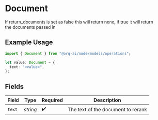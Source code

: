 # Document

If return_documents is set as false this will return none, if true it will return the documents passed in

## Example Usage

```typescript
import { Document } from "@orq-ai/node/models/operations";

let value: Document = {
  text: "<value>",
};
```

## Fields

| Field                              | Type                               | Required                           | Description                        |
| ---------------------------------- | ---------------------------------- | ---------------------------------- | ---------------------------------- |
| `text`                             | *string*                           | :heavy_check_mark:                 | The text of the document to rerank |